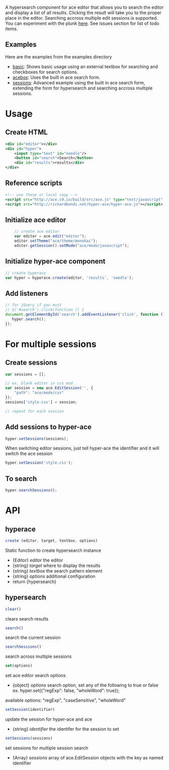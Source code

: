 A hypersearch component for ace editor that allows you to search the editor and display a list of all results.  Clicking the result will take you to the proper place in the editor.  Searching accross multiple edit sessions is supported.  You can experiment with the plunk [here](http://plnkr.co/edit/60xwqi?p=preview).  See issues section for list of todo items.

Examples
--------

Here are the examples from the examples directory

* [basic](http://richardbondi.net/hyper-ace/examples/basic/basic.html): Shows basic usage using an external textbox for searching and checkboxes for search options.
* [acebox](http://richardbondi.net/hyper-ace/examples/acebox/acebox.html): Uses the built in ace search form.
* [sessions](http://richardbondi.net/hyper-ace/examples/sessions/sessions.html): Advanced example using the built in ace search form, extending the form for hypersearch and searching accross multiple sessions.

Usage
=====

Create HTML
-----------

```xml
<div id="editor"></div>
<div id="hyper">
    <input type="text" id="needle"/>
    <button id="search">Search</button>
    <div id="results">results</div>
</div>
```

Reference scripts
-----------------
```xml
<!-- use these or local copy -->
<script src="http://ace.c9.io/build/src/ace.js" type="text/javascript" charset="utf-8"></script>
<script src="http://richardbondi.net/hyper-ace/hyper-ace.js"></script> <!-- or hyper-ace.min.js -->
```

Initialize ace editor
---------------------
```javascript
    // create ace editor
    var editor = ace.edit("editor");
    editor.setTheme("ace/theme/monokai");
    editor.getSession().setMode("ace/mode/javascript");
```

Initialize hyper-ace component
---------------------
```javascript
// create hyperace
var hyper = hyperace.create(editor, 'results', 'needle');
```

Add listeners
------------

```javascript
// for jQuery if you must
// $('#search').click(function () {
document.getElementById('search').addEventListener('click', function () {
   hyper.search();
});
```


For multiple sessions
=====================

Create sessions
---------------

```javascript
var sessions = [];

// ex. blank editor in css mod
var session = new ace.EditSession('', {
    "path": "ace/mode/css" 
});
sessions['style.css'] = session;

// repeat for each session
```

Add sessions to hyper-ace
-------------------------

```javascript
hyper.setSessions(sessions); 
```

When switching editor sessions, just tell hyper-ace the identifier and it will switch the ace session


```javascript
hyper.setSession('style.css');
```

To search
---------

```javascript
hyper.searchSessions();
```

API
===

hyperace
--------

```javascript
create (editor, target, textbox, options)
```

Static function to create hypersearch instance

* {Editor} *editor*   the editor
* {string} *target*   where to display the results
* {string} *textbox*  the search pattern element
* {string} *options*  additional configuration
* return {hypersearch}

hypersearch
-----------

```javascript
clear()
```

clears search results

```javascript
search()
```

search the current session

```javascript
searchSessions()
```

search across multiple sessions

```javascript
set(options)
```

set ace editor search options

* {object} *options* search option, set any of the following to true or false ex. hyper.set({"regExp": false, "wholeWord": true});

available options: "regExp", "caseSensitive", "wholeWord"

```javascript
setSession(identifier)
```

update the session for hyper-ace and ace

* {string} *identifier* the identifer for the session to set

```javascript
setSessions(sessions)
```

set sessions for multiple session search

* {Array<EditSession>} *sessions* array of ace.EditSession objects with the key as named identifier

